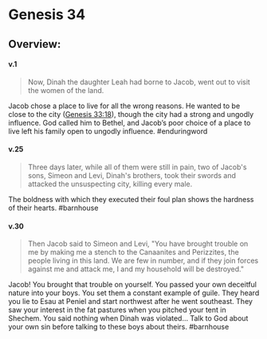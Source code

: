 # Genesis 34

## Overview:



#### v.1
>Now, Dinah the daughter Leah had borne to Jacob, went out to visit the women of the land.

 Jacob chose a place to live for all the wrong reasons. He wanted to be close to the city ([Genesis 33:18](https://www.blueletterbible.org/search/preSearch.cfm?Criteria=Genesis+33.18&t=NKJV)), though the city had a strong and ungodly influence. God called him to Bethel, and Jacob’s poor choice of a place to live left his family open to ungodly influence.
 #enduringword 

#### v.25
>Three days later, while all of them were still in pain, two of Jacob's sons, Simeon and Levi, Dinah's brothers, took their swords and attacked the unsuspecting city, killing every male.

The boldness with which they executed their foul plan shows the hardness of their hearts.
#barnhouse 


#### v.30
>Then Jacob said to Simeon and Levi, "You have brought trouble on me by making me a stench to the Canaanites and Perizzites, the people living in this land. We are few in number, and if they join forces against me and attack me, I and my household will be destroyed."

Jacob! You brought that trouble on yourself. You passed your own deceitful nature into your boys. You set them a constant example of guile. They heard you lie to Esau at Peniel and start northwest after he went southeast. They saw your interest in the fat pastures when you pitched your tent in Shechem. You said nothing when Dinah was violated… Talk to God about your own sin before talking to these boys about theirs.
#barnhouse 

